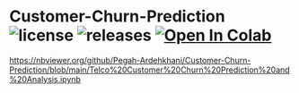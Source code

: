 # Customer-Churn-Prediction ![license](https://img.shields.io/github/license/Pegah-Ardehkhani/Customer-Churn-Prediction.svg) ![releases](https://img.shields.io/github/release/pouyaardehkhani/Time-Series-Analysis.svg) <a href="https://colab.research.google.com/drive/14Qjd2CrysCLx4K95t-r_t8fRvXMjyDbj?usp=sharing" target="_parent\"><img src="https://colab.research.google.com/assets/colab-badge.svg" alt="Open In Colab"/></a>

https://nbviewer.org/github/Pegah-Ardehkhani/Customer-Churn-Prediction/blob/main/Telco%20Customer%20Churn%20Prediction%20and%20Analysis.ipynb
